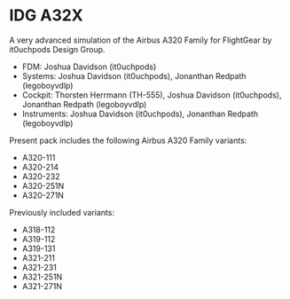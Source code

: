 # IDG A32X
A very advanced simulation of the Airbus A320 Family for FlightGear by it0uchpods Design Group.

- FDM: Joshua Davidson (it0uchpods)
- Systems: Joshua Davidson (it0uchpods), Jonanthan Redpath (legoboyvdlp)
- Cockpit: Thorsten Herrmann (TH-555), Joshua Davidson (it0uchpods), Jonanthan Redpath (legoboyvdlp)
- Instruments: Joshua Davidson (it0uchpods), Jonanthan Redpath (legoboyvdlp)

Present pack includes the following Airbus A320 Family variants:
- A320-111
- A320-214
- A320-232
- A320-251N
- A320-271N

Previously included variants:
- A318-112
- A319-112
- A319-131
- A321-211
- A321-231
- A321-251N
- A321-271N
